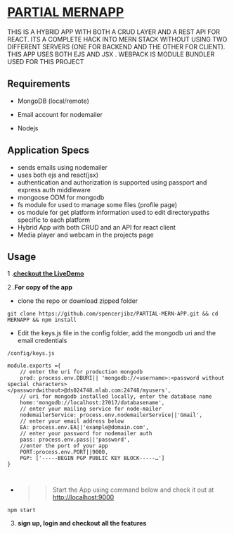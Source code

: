 # [PARTIAL MERNAPP](https://hidden-earth-45154.herokuapp.com/)
 THIS IS A HYBRID APP WITH BOTH A CRUD LAYER AND A REST API FOR REACT. ITS A COMPLETE HACK INTO MERN STACK WITHOUT USING TWO DIFFERENT SERVERS (ONE FOR BACKEND AND THE OTHER FOR CLIENT). THIS APP USES BOTH EJS AND JSX . WEBPACK IS MODULE BUNDLER USED FOR THIS PROJECT 
## Requirements

- MongoDB (local/remote) 

- Email account for nodemailer

- Nodejs

## Application Specs
- sends emails using nodemailer
- uses both ejs and react(jsx) 
- authentication and authorization is supported using passport and express auth middleware
- mongoose ODM for mongodb
- fs module for used to manage some files (profile page)
- os module for get platform information used to edit directorypaths specific to each platform
- Hybrid App with both CRUD and an API for react client
- Media player and webcam in the projects page 

## Usage
 1 .**[checkout the LiveDemo](https://hidden-earth-45154.herokuapp.com/)**
 
 2 .**For copy of the app**
 
 - clone the repo or download zipped folder
 
  ``` git clone https://github.com/spencerjibz/PARTIAL-MERN-APP.git && cd MERNAPP && npm install ```
- Edit the keys.js file in the config folder, add  the mongodb uri and the email credentials
```
/config/keys.js

module.exports ={
    // enter the uri for production mongodb 
    prod: process.env.DBURI|| 'mongodb://<username>:<password without special characters></passwordwithout>@ds024748.mlab.com:24748/myusers',
    // uri for mongodb installed locally, enter the database name
    home:'mongodb://localhost:27017/databasename',
    // enter your mailing service for node-mailer
    nodemailerService: process.env.nodemailerService||'Gmail',
    // enter your email address below
    EA: process.env.EA||'example@domain.com',
    // enter your password for nodemailer auth
    pass: process.env.pass||'password',
    //enter the port of your app 
    PORT:process.env.PORT||9000,
    PGP: ['-----BEGIN PGP PUBLIC KEY BLOCK-----…']
}



```
 + >> Start the App using command below and check it out at [http://localhost:9000](http://localhost:9000)
 
 ``` npm start ```
 
 3. **sign up, login and checkout all the features** 
